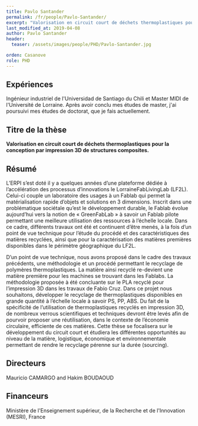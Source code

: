 ```yaml
---
title: Pavlo Santander
permalink: /fr/people/Pavlo-Santander/
excerpt: "Valorisation en circuit court de déchets thermoplastiques pour la conception par impression 3D de structures composites."
last_modified_at: 2019-04-08
author: Pavlo Santander
header:
  teaser: /assets/images/people/PHD/Pavlo-Santander.jpg

orden: Casanove
role: PHD
---
```


## Expériences

Ingénieur industriel de l'Universidad de Santiago du Chili et Master MIDI de l'Université de Lorraine. Après avoir conclu mes études de master, j'ai poursuivi mes études de doctorat, que je fais actuellement. 



## Titre de la thèse

**Valorisation en circuit court de déchets thermoplastiques pour la conception par impression 3D de structures composites.**

## Résumé

L’ERPI s’est doté il y a quelques années d’une plateforme dédiée à l’accélération des processus d’innovations le LorraineFabLivingLab (LF2L). Celui-ci couple un laboratoire des usages à un Fablab qui permet la matérialisation rapide d’objets et solutions en 3 dimensions. Inscrit dans une problématique sociétale qu’est le développement durable, le Fablab évolue aujourd’hui vers la notion de « GreenFabLab » à savoir un Fablab pilote permettant une meilleure utilisation des ressources à l’échelle locale. Dans ce cadre, différents travaux ont été et continuent d’être menés, à la fois d’un point de vue technique pour l’étude du procédé et des caractéristiques des matières recyclées, ainsi que pour la caractérisation des matières premières disponibles dans le périmètre géographique du LF2L. 

D’un point de vue technique, nous avons proposé dans le cadre des travaux précédents, une méthodologie et un procédé permettant le recyclage de polymères thermoplastiques. La matière ainsi recyclé re-devient une matière première pour les machines se trouvant dans les Fablabs. La méthodologie proposée à été concluante sur le PLA recyclé pour l’impression 3D dans les travaux de Fabio Cruz. Dans ce projet nous souhaitons, développer le recyclage de thermoplastiques disponibles en grande quantité à l’échelle locale à savoir PS, PP, ABS. Du fait de la spécificité de l’utilisation de thermoplastiques recyclés en impression 3D, de nombreux verrous scientifiques et techniques devront être levés afin de pourvoir proposer une réutilisation, dans le contexte de l’économie circulaire, efficiente de ces matières. Cette thèse se focalisera sur le développement du circuit court et étudiera les différentes opportunités au niveau de la matière, logistique, économique et environnementale permettant de rendre le recyclage pérenne sur la durée (sourcing).

## Directeurs

Mauricio CAMARGO and Hakim BOUDAOUD


## Financeurs

Ministère de l'Enseignement supérieur, de la Recherche et de l'Innovation (MESRI), France
  
